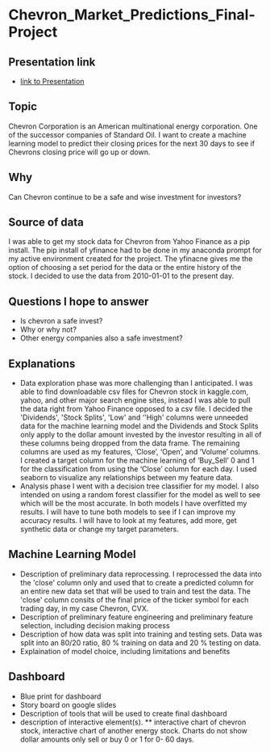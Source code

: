 # Chevron_Market_Predictions_Final-Project
## Presentation link 

* [link to Presentation](https://docs.google.com/presentation/d/1x07APtx2-hP-XlsoJkWb0-fVOihlpX5NFsXfTRuWEKo/edit#slide=id.p)
## Topic 
 Chevron Corporation is an American multinational energy corporation. One of the successor companies of Standard Oil. I want to create a machine learning model to predict their closing prices for the next 30 days to see if Chevrons closing price will go up or down.
## Why 
Can Chevron continue to be a safe and wise investment for investors?  
## Source of data
I was able to get my stock data for Chevron from Yahoo Finance as a pip install. The pip install of yfinance had to be done in my anaconda prompt for my active environment created for the project. The yfinacne gives me the option of choosing a set period for the data or the entire history of the stock. I decided to use the data from 2010-01-01 to the present day.
## Questions I hope to answer
* Is chevron a safe invest?
* Why or why not?
* Other energy companies also a safe investment? 
## Explanations
* Data exploration phase was more challenging than I anticipated. I was able to find downloadable csv files for Chevron stock in kaggle.com, yahoo, and other major search engine sites, instead I was able to pull the data right from Yahoo Finance opposed to a csv file. I decided the 'Dividends', 'Stock Splits', 'Low' and ‘'High' columns were unneeded data for the machine learning model and the Dividends and Stock Splits only apply to the dollar amount invested by the investor resulting in all of these columns being dropped from the data frame. The remaining columns are used as my features, ‘Close’, ‘Open’, and ‘Volume’ columns. I created a target column for the machine learning of ‘Buy_Sell’ 0 and 1 for the classification from using the ‘Close’ column for each day. I used seaborn to visualize any relationships between my feature data. 
* Analysis phase I went with a decision tree classifier for my model. I also intended on using a random forest classifier for the model as well to see which will be the most accurate. In both models I have overfitted my results. I will have to tune both models to see if I can improve my accuracy results. I will have to look at my features, add more, get synthetic data or change my target parameters. 
## Machine Learning Model
* Description of preliminary data reprocessing. I reprocessed the data into the 'close' column only and used that to create a predicted column for an entire new data set that will be used to train and test the data. The 'close' column consits of the final price of the ticker symbol for each trading day, in my case Chevron, CVX.
* Description of preliminary feature engineering and preliminary feature selection, including decision making process
* Description of how data was split into training and testing sets. Data was split into an 80/20 ratio, 80 % training on data and 20 % testing on data.
* Explaination of model choice, including limitations and benefits
## Dashboard
* Blue print for dashboard 
* Story board on google slides
* Description of tools that will be used to create final dashboard
* description of interactive element(s). 
** interactive chart of chevron stock, interactive chart of another energy stock. Charts do not show dollar amounts only sell or buy 0 or 1 for 0- 60 days.
